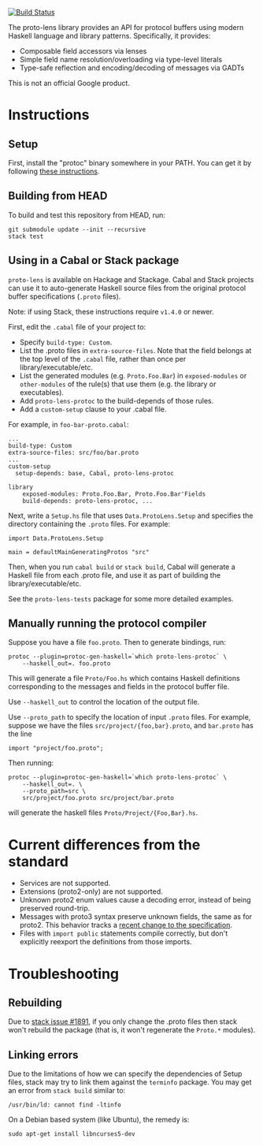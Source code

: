 [![Build Status](https://travis-ci.org/google/proto-lens.svg?branch=master)](https://travis-ci.org/google/proto-lens)

The proto-lens library provides an API for protocol buffers using modern Haskell
language and library patterns.  Specifically, it provides:

  * Composable field accessors via lenses
  * Simple field name resolution/overloading via type-level literals
  * Type-safe reflection and encoding/decoding of messages via GADTs

This is not an official Google product.

# Instructions

## Setup
First, install the "protoc" binary somewhere in your PATH.  You can get it by
following [these instructions](docs/installing-protoc.md).

## Building from HEAD

To build and test this repository from HEAD, run:

    git submodule update --init --recursive
    stack test

## Using in a Cabal or Stack package
`proto-lens` is available on Hackage and Stackage.  Cabal and Stack projects can use it
to auto-generate Haskell source files from the original
protocol buffer specifications (`.proto` files).

Note: if using Stack, these instructions require `v1.4.0` or newer.

First, edit the `.cabal` file of your project to:

* Specify `build-type: Custom`.
* List the .proto files in `extra-source-files`.  Note that the field belongs
  at the top level of the `.cabal` file, rather than once per
  library/executable/etc.
* List the generated modules (e.g. `Proto.Foo.Bar`) in `exposed-modules`
  or `other-modules` of the rule(s) that use them (e.g. the library or
  executables).
* Add `proto-lens-protoc` to the build-depends of those rules.
* Add a `custom-setup` clause to your .cabal file.

For example, in `foo-bar-proto.cabal`:

    ...
    build-type: Custom
    extra-source-files: src/foo/bar.proto
    ...
    custom-setup
      setup-depends: base, Cabal, proto-lens-protoc

    library
        exposed-modules: Proto.Foo.Bar, Proto.Foo.Bar'Fields
        build-depends: proto-lens-protoc, ...

Next, write a `Setup.hs` file that uses `Data.ProtoLens.Setup` and specifies the
directory containing the `.proto` files.  For example:

    import Data.ProtoLens.Setup

    main = defaultMainGeneratingProtos "src"

Then, when you run `cabal build` or `stack build`, Cabal will generate a Haskell
file from each .proto file, and use it as part of building the
library/executable/etc.

See the `proto-lens-tests` package for some more detailed examples.

## Manually running the protocol compiler
Suppose you have a file `foo.proto`. Then to generate bindings, run:

    protoc --plugin=protoc-gen-haskell=`which proto-lens-protoc` \
        --haskell_out=. foo.proto

This will generate a file `Proto/Foo.hs` which contains Haskell definitions
corresponding to the messages and fields in the protocol buffer file.

Use `--haskell_out` to control the location of the output file.

Use `--proto_path` to specify the location of input `.proto` files.  For
example, suppose we have the files `src/project/{foo,bar}.proto`, and
`bar.proto` has the line

    import "project/foo.proto";

Then running:

    protoc --plugin=protoc-gen-haskell=`which proto-lens-protoc` \
        --haskell_out=. \
        --proto_path=src \
        src/project/foo.proto src/project/bar.proto
will generate the haskell files `Proto/Project/{Foo,Bar}.hs`.

# Current differences from the standard

- Services are not supported.
- Extensions (proto2-only) are not supported.
- Unknown proto2 enum values cause a decoding error, instead of being preserved
  round-trip.
- Messages with proto3 syntax preserve unknown fields, the same as for proto2.
  This behavior tracks a [recent change to the specification](google/protobuf#272).
- Files with `import public` statements compile correctly, but don't explicitly
  reexport the definitions from those imports.

# Troubleshooting

## Rebuilding
Due to [stack issue #1891](https://github.com/commercialhaskell/stack/issues/1891),
if you only change the .proto files then stack won't rebuild the package (that
is, it won't regenerate the `Proto.*` modules).

## Linking errors
Due to the limitations of how we can specify the dependencies of Setup
files, stack may try to link them against the `terminfo` package. You
may get an error from `stack build` similar to:

```
/usr/bin/ld: cannot find -ltinfo
```

On a Debian based system (like Ubuntu), the remedy is:

```
sudo apt-get install libncurses5-dev
```

